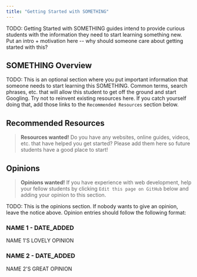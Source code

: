 ```yaml
---
title: "Getting Started with SOMETHING"
---
```


TODO: Getting Started with SOMETHING guides intend to provide curious students with the information they need to start learning something new. Put an intro + motivation here -- why should someone care about getting started with this?

## SOMETHING Overview

TODO: This is an optional section where you put important information that someone needs to start learning this SOMETHING. Common terms, search phrases, etc. that will allow this student to get off the ground and start Googling. Try not to reinvent existing resources here. If you catch yourself doing that, add those links to the `Recommended Resources` section below.

## Recommended Resources

> **Resources wanted!** Do you have any websites, online guides, videos, etc. that have helped you get started? Please add them here so future students have a good place to start!

## Opinions

> **Opinions wanted!** If you have experience with web development, help your fellow students by clicking `Edit this page on GitHub` below and adding your opinion to this section.

TODO: This is the opinions section. If nobody wants to give an opinion, leave the notice above. Opinion entries should follow the following format:

### NAME 1 - DATE_ADDED

NAME 1'S LOVELY OPINION

### NAME 2 - DATE_ADDED

NAME 2'S GREAT OPINION
